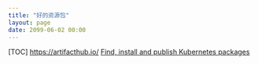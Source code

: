 ```yaml
---
title: "好的资源包"
layout: page
date: 2099-06-02 00:00
---
```


[TOC]
https://artifacthub.io/
[Find, install and publish
Kubernetes packages](https://artifacthub.io/)